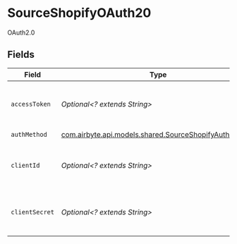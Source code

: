 # SourceShopifyOAuth20

OAuth2.0


## Fields

| Field                                                                                                   | Type                                                                                                    | Required                                                                                                | Description                                                                                             |
| ------------------------------------------------------------------------------------------------------- | ------------------------------------------------------------------------------------------------------- | ------------------------------------------------------------------------------------------------------- | ------------------------------------------------------------------------------------------------------- |
| `accessToken`                                                                                           | *Optional<? extends String>*                                                                            | :heavy_minus_sign:                                                                                      | The Access Token for making authenticated requests.                                                     |
| `authMethod`                                                                                            | [com.airbyte.api.models.shared.SourceShopifyAuthMethod](../../models/shared/SourceShopifyAuthMethod.md) | :heavy_check_mark:                                                                                      | N/A                                                                                                     |
| `clientId`                                                                                              | *Optional<? extends String>*                                                                            | :heavy_minus_sign:                                                                                      | The Client ID of the Shopify developer application.                                                     |
| `clientSecret`                                                                                          | *Optional<? extends String>*                                                                            | :heavy_minus_sign:                                                                                      | The Client Secret of the Shopify developer application.                                                 |